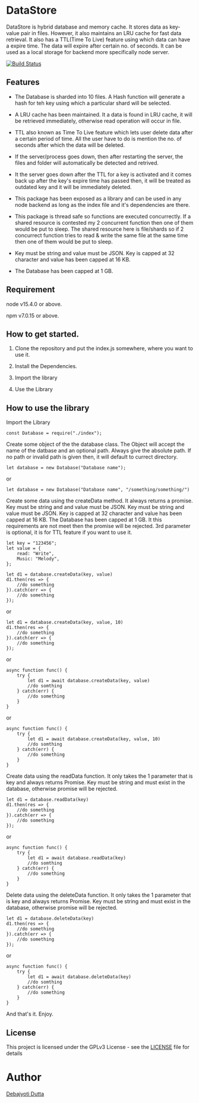 # DataStore

DataStore is hybrid database and memory cache. It stores data as key-value pair in files. However, it also maintains an LRU cache for fast data retrieval. It also has a TTL(Time To Live) feature using which data can have a expire time. The data will expire after certain no. of seconds. It can be used as a local storage for backend more specifically node server.

[![Build Status](https://travis-ci.com/DeboDevelop/DataStore.svg?branch=main)](https://travis-ci.com/DeboDevelop/DataStore)

## Features

-   The Database is sharded into 10 files. A Hash function will generate a hash for teh key using which a particular shard will be selected.

-   A LRU cache has been maintained. It a data is found in LRU cache, it will be retrieved immediately, otherwise read operation will occur in file.

-   TTL also known as Time To Live feature which lets user delete data after a certain period of time. All the user have to do is mention the no. of seconds after which the data will be deleted.

-   If the server/process goes down, then after restarting the server, the files and folder will automatically be detected and retrived.

-   It the server goes down after the TTL for a key is activated and it comes back up after the key's expire time has passed then, it will be treated as outdated key and it will be immediately deleted.

-   This package has been exposed as a library and can be used in any node backend as long as the index file and it's dependencies are there.

-   This package is thread safe so functions are executed concurrectly. If a shared resource is contested my 2 concurrent function then one of them would be put to sleep. The shared resource here is file/shards so if 2 concurrect function tries to read & write the same file at the same time then one of them would be put to sleep.

-   Key must be string and value must be JSON. Key is capped at 32 character and value has been capped at 16 KB.

-   The Database has been capped at 1 GB.

## Requirement

node v15.4.0 or above.

npm v7.0.15 or above.

## How to get started.

1. Clone the repository and put the index.js somewhere, where you want to use it.

2. Install the Dependencies.

3. Import the library

4. Use the Library

## How to use the library

Import the Library

```
const Database = require("./index");
```

Create some object of the the database class. The Object will accept the name of the datbase and an optional path. Always give the absolute path. If no path or invalid path is given then, it will default to currect directory.

```
let database = new Database("Database name");
```

or

```
let database = new Database("Database name", "/something/something/")
```

Create some data using the createData method. It always returns a promise. Key must be string and and value must be JSON. Key must be string and value must be JSON. Key is capped at 32 character and value has been capped at 16 KB. The Database has been capped at 1 GB. It this requirements are not meet then the promise will be rejected. 3rd parameter is optional, it is for TTL feature if you want to use it.

```
let key = "123456";
let value = {
    read: "Write",
    Music: "Melody",
};
```

```
let d1 = database.createData(key, value)
d1.then(res => {
    //do something
}).catch(err => {
    //do something
});
```

or

```
let d1 = database.createData(key, value, 10)
d1.then(res => {
    //do something
}).catch(err => {
    //do something
});
```

or

```
async function func() {
    try {
        let d1 = await database.createData(key, value)
        //do somthing
    } catch(err) {
        //do something
    }
}
```

or

```
async function func() {
    try {
        let d1 = await database.createData(key, value, 10)
        //do somthing
    } catch(err) {
        //do something
    }
}
```

Create data using the readData function. It only takes the 1 parameter that is key and always returns Promise. Key must be string and must exist in the database, otherwise promise will be rejected.

```
let d1 = database.readData(key)
d1.then(res => {
    //do something
}).catch(err => {
    //do something
});
```

or

```
async function func() {
    try {
        let d1 = await database.readData(key)
        //do somthing
    } catch(err) {
        //do something
    }
}
```

Delete data using the deleteData function. It only takes the 1 parameter that is key and always returns Promise. Key must be string and must exist in the database, otherwise promise will be rejected.

```
let d1 = database.deleteData(key)
d1.then(res => {
    //do something
}).catch(err => {
    //do something
});
```

or

```
async function func() {
    try {
        let d1 = await database.deleteData(key)
        //do somthing
    } catch(err) {
        //do something
    }
}
```

And that's it. Enjoy.

## License

This project is licensed under the GPLv3 License - see the [LICENSE](LICENSE) file for details

# Author

[Debajyoti Dutta](https://github.com/DeboDevelop)
